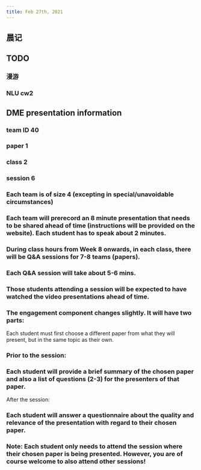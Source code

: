 ```yaml
---
title: Feb 27th, 2021
---
```


## 晨记
## TODO
### 漫游
### NLU cw2
## DME presentation information
### team ID 40
### paper 1
### class 2
### session 6
### Each team is of size 4 (excepting in special/unavoidable circumstances)
### Each team will prerecord an 8 minute presentation that needs to be shared ahead of time (instructions will be provided on the website). Each student has to speak about 2 minutes.
### During class hours from Week 8 onwards, in each class, there will be Q&A sessions for 7-8 teams (papers).
### Each Q&A session will take about 5-6 mins.
### Those students attending a session will be expected to have watched the video presentations ahead of time.
### The engagement component changes slightly. It will have two parts:
Each student must first choose a different paper from what they will present, but in the same topic as their own.
### Prior to the session:
### Each student will provide a brief summary of the chosen paper and also a list of questions (2-3) for the presenters of that paper.
After the session:
### Each student will answer a questionnaire about the quality and relevance of the presentation with regard to their chosen paper.
### Note: Each student only needs to attend the session where their chosen paper is being presented. However, you are of course welcome to also attend other sessions!
##
